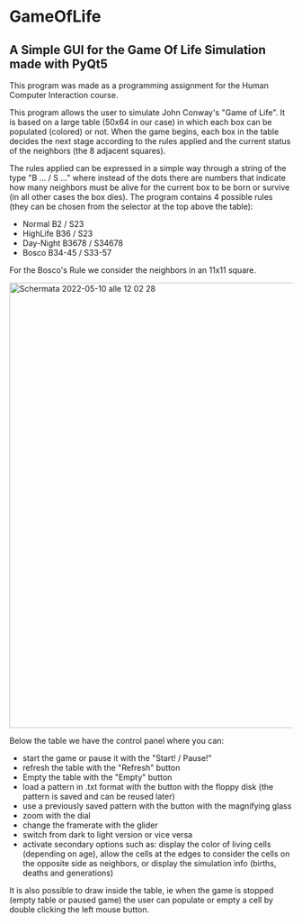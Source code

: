 # GameOfLife
## A Simple GUI for the Game Of Life Simulation made with PyQt5

This program was made as a programming assignment for the Human Computer Interaction course.

This program allows the user to simulate John Conway's "Game of Life". It is based on a large table (50x64 in our case)
in which each box can be populated (colored) or not. When the game begins, each box in the table decides
the next stage according to the rules applied and the current status of the neighbors (the 8 adjacent squares).

The rules applied can be expressed in a simple way through a string of the type "B ... / S ..." 
where instead of the dots there are numbers that indicate how many neighbors must be alive for the current box 
to be born or survive (in all other cases the box dies). The program contains 4 possible rules 
(they can be chosen from the selector at the top above the table):

- Normal B2 / S23
- HighLife B36 / S23
- Day-Night B3678 / S34678
- Bosco B34-45 / S33-57

For the Bosco's Rule we consider the neighbors in an 11x11 square.

<img width="791" alt="Schermata 2022-05-10 alle 12 02 28" src="https://user-images.githubusercontent.com/48476092/167603827-f5b50fa7-e76a-44fa-b9ef-ad7085ab0733.png">

Below the table we have the control panel where you can:

- start the game or pause it with the "Start! / Pause!"
- refresh the table with the "Refresh" button
- Empty the table with the "Empty" button
- load a pattern in .txt format with the button with the floppy disk (the pattern is saved and can be reused later)
- use a previously saved pattern with the button with the magnifying glass
- zoom with the dial
- change the framerate with the glider
- switch from dark to light version or vice versa
- activate secondary options such as: display the color of living cells (depending on age),
  allow the cells at the edges to consider the cells on the opposite side as neighbors, or display the simulation info (births, deaths and generations)
  
It is also possible to draw inside the table, ie when the game is stopped (empty table or paused game) the user can populate or empty a cell by double clicking the left mouse button.


